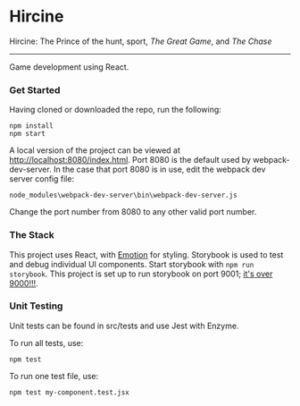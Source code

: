 # Hircine

Hircine: The Prince of the hunt, sport, *The Great Game*, and *The Chase*
_________________________________________________________________________
Game development using React.

### Get Started

Having cloned or downloaded the repo, run the following:

````
npm install
npm start
````

A local version of the project can be viewed at [http://localhost:8080/index.html](http://localhost:8080/index.html). Port 8080 is the default used by webpack-dev-server. In the case that port 8080 is in use, edit the webpack dev server config file:

`node_modules\webpack-dev-server\bin\webpack-dev-server.js`

Change the port number from 8080 to any other valid port number.

### The Stack

This project uses React, with [Emotion](https://emotion.sh/) for styling. Storybook is used to test and debug individual UI components. Start storybook with `npm run storybook`. This project is set up to run storybook on port 9001; [it's over 9000!!!](http://localhost:9001).

### Unit Testing

Unit tests can be found in src/tests and use Jest with Enzyme.

To run all tests, use:

````
npm test
````

To run one test file, use:

````
npm test my-component.test.jsx
````
